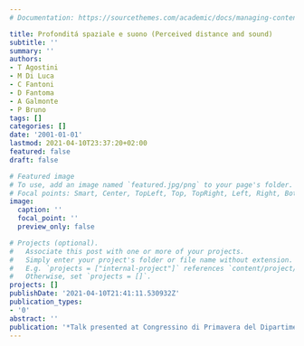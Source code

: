 ```yaml
---
# Documentation: https://sourcethemes.com/academic/docs/managing-content/

title: Profonditá spaziale e suono (Perceived distance and sound)
subtitle: ''
summary: ''
authors:
- T Agostini
- M Di Luca
- C Fantoni
- D Fantoma
- A Galmonte
- P Bruno
tags: []
categories: []
date: '2001-01-01'
lastmod: 2021-04-10T23:37:20+02:00
featured: false
draft: false

# Featured image
# To use, add an image named `featured.jpg/png` to your page's folder.
# Focal points: Smart, Center, TopLeft, Top, TopRight, Left, Right, BottomLeft, Bottom, BottomRight.
image:
  caption: ''
  focal_point: ''
  preview_only: false

# Projects (optional).
#   Associate this post with one or more of your projects.
#   Simply enter your project's folder or file name without extension.
#   E.g. `projects = ["internal-project"]` references `content/project/deep-learning/index.md`.
#   Otherwise, set `projects = []`.
projects: []
publishDate: '2021-04-10T21:41:11.530932Z'
publication_types:
- '0'
abstract: ''
publication: '*Talk presented at Congressino di Primavera del Dipartimento di Psicologia~…*'
---
```


